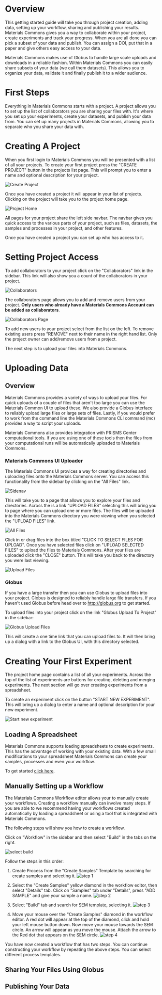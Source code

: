 # Overview

This getting started guide will take you through project creation, adding data, setting up your workflow,
sharing and publishing your results. Materials Commons gives you a way to collaborate within your project,
create experiments and track your progress. When you are all done you can pick a subset of your data
and publish. You can assign a DOI, put that in a paper and give others easy access to your data.

Materials Commons makes use of Globus to handle large scale uploads and downloads in a reliable fashion.
Within Materials Commons you can easily share subsets of your data (we call them datasets). This allows
you to organize your data, validate it and finally publish it to a wider audience.

# First Steps
Everything in Materials Commons starts with a project. A project allows you to set up the list of collaborators
you are sharing your files with. It's where you set up your experiments, create your datasets, and publish your
data from. You can set up many projects in Materials Commons, allowing you to separate who you share your data with.

# Creating A Project

When you first login to Materials Commons you will be presented with a list of all your projects. To create your
first project press the "CREATE PROJECT" button in the projects list page. This will prompt you to enter a name
and optional description for your project.

![Create Project](images/create_project.png)

Once you have created a project it will appear in your list of projects. Clicking on the project will take
you to the project home page.

![Project Home](images/project_home_page.png)

All pages for your project share the left side navbar. The navbar gives you quick access to the various parts
of your project, such as files, datasets, the samples and processes in your project, and other features.

Once you have created a project you can set up who has access to it.

# Setting Project Access

To add collaborators to your project click on the "Collaborators" link in the sidebar. This link will also show
you a count of the collaborators in your project. 

![Collaborators](images/project_sidebar_collaborators.png ':size=180%')

The collaborators page allows you to add and remove users from your project. **Only users who already have a Materials Commons Account
can be added as collaborators**.

![Collaborators Page](images/project_collaborators_page.png)

To add new users to your project select from the list on the left. To remove existing users press "REMOVE" next to their name in 
the right hand list. Only the project owner can add/remove users from a project.

The next step is to upload your files into Materials Commons.

# Uploading Data

## Overview

Materials Commons provides a variety of ways to upload your files. For quick uploads of a couple of files that aren't too large
you can use the Materials Common UI to upload these. We also provide a Globus interface to reliably upload large files or
large sets of files. Lastly, if you would prefer to work from the command line the Materials Commons CLI command (mc) provides
a way to script your uploads.

Materials Commons also provides integration with PRISMS Center computational tools. If you are using one of these tools
then the files from your computational runs will be automatically uploaded to Materials Commons.

### Materials Commons UI Uploader

The Materials Commons UI provices a way for creating directories and uploading files onto the Materials Commons server.
You can access this functionality from the sidebar by clicking on the "All Files" link.

![Sidenav](images/project_sidebar_all_files_highlighted.png ':size=180%')

This will take you to a page that allows you to explore your files and directories. Across the is a link "UPLOAD FILES" selecting this
will bring you to page where you can upload one or more files. The files will be uploaded into the Materials Commons directory you were
viewing when you selected the "UPLOAD FILES" link.

![All Files](images/all_files_upload_files.png)

Click in or drag files into the box titled "CLICK TO SELECT FILES FOR UPLOAD". Once you have selected files click on "UPLOAD SELECTED FILES" to
upload the files to Materials Commons. After your files are uploaded click the "CLOSE" button. This will take you back to the directory you were
last viewing.

![Upload Files](images/upload_files.png)

### Globus

If you have a large transfer then you can use Globus to upload files into your project. Globus is designed to reliably handle large file transfers.
If you haven't used Globus before head over to http://globus.org to get started.

To upload files into your project click on the link "Globus Upload To Project" in the sidebar:

![Globus Upload Files](images/project_sidebar_globus_upload.png ':size=180%')

This will create a one time link that you can upload files to. It will then bring up a dialog with a link to the Globus UI, 
with this directory selected.


# Creating Your First Experiment

The project home page contains a list of all your experiments. Across the top of the list of experiments are buttons
for creating, deleting and merging experiments. The next section will go over creating experiments from a spreadsheet.

To create an experiment click on the button "START NEW EXPERIMENT". This will bring up a dialog to enter a name and
optional description for your new experiment.

![Start new experiment](images/project_home_page_start_new_experiment.png)

## Loading A Spreadsheet

Materials Commons supports loading spreadsheets to create experiments. This has the advantage of working with your existing
data. With a few small modifications to your spreadsheet Materials Commons can create your samples, processes and even your
workflow.

To get started [click here](spreadsheets.md#overview).

## Manually Setting up a Workflow

The Materials Commons Workflow editor allows your to manually create your workflows. Creating a workflow manually can
involve many steps. If you are able to we recommend having your workflows created automatically by loading a spreadsheet
or using a tool that is integrated with Materials Commons.

The following steps will show you how to create a workflow.

Click on "Workflow" in the sidebar and then select "Build" in the tabs on the right.

![select build](images/build_workflow_1_build.png)

Follow the steps in this order:

1. Create Process from the "Create Samples" Template by searching for create samples and selecting it.
![step 1](images/build_workflow_2.png)

2. Select the "Create Samples" yellow diamond in the workflow editor, then select "Details" tab. Click on "Samples"
tab under "Details", press "ADD SAMPLE" and give your sample a name.
![step 2](images/build_workflow_3.png)

3. Select "Build" tab and search for SEM template, selecting it.
![step 3](images/build_workflow_4.png)

4. Move your mouse over the "Create Samples" diamond in the workflow editor. A red dot will appear at the top of the
diamond, click and hold your left mouse button down. Now move your mouse towards the SEM circle. An arrow will appear
as you move the mouse. Attach the arrow to the Red dot that appears on the SEM circle.
![step 4](images/build_workflow_5.png)

You have now created a workflow that has two steps. You can continue constructing your workflow by repeating the above
steps. You can select different process templates.

## Sharing Your Files Using Globus

## Publishing Your Data

